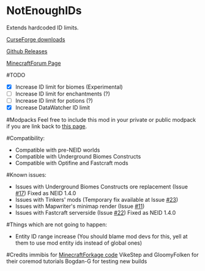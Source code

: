 # NotEnoughIDs

Extends hardcoded ID limits.

[CurseForge downloads](http://minecraft.curseforge.com/mc-mods/235107-notenoughids)

[Github Releases](https://github.com/fewizz/NotEnoughIDs/releases)

[MinecraftForum Page](http://www.minecraftforum.net/forums/mapping-and-modding/minecraft-mods/wip-mods/2467198-notenoughids-maximum-id-range-exceeded-no-more)

#TODO
- [x] Increase ID limit for biomes (Experimental)
- [ ] Increase ID limit for enchantments (?)
- [ ] Increase ID limit for potions (?)
- [x] Increase DataWatcher ID limit

#Modpacks
Feel free to include this mod in your private or public modpack if you are link back to [this page](http://www.minecraftforum.net/forums/mapping-and-modding/minecraft-mods/wip-mods/2467198-notenoughids-maximum-id-range-exceeded-no-more).

#Compatibility:
- Compatible with pre-NEID worlds
- Compatible with Underground Biomes Constructs
- Compatible with Optifine and Fastcraft mods

#Known issues:
- Issues with Underground Biomes Constructs ore replacement (Issue [#17](https://github.com/fewizz/NotEnoughIDs/issues/17)) Fixed as NEID 1.4.0
- Issues with Tinkers' mods (Temporary fix available at Issue [#23](https://github.com/fewizz/NotEnoughIDs/issues/23))
- Issues with Mapwriter's minimap render (Issue [#11](https://github.com/fewizz/NotEnoughIDs/issues/11))
- Issues with Fastcraft serverside (Issue [#22](https://github.com/fewizz/NotEnoughIDs/issues/22)) Fixed as NEID 1.4.0

#Things which are not going to happen:
- Entity ID range increase (You should blame mod devs for this, yell at them to use mod entity ids instead of global ones)

#Credits
immibis for [MinecraftForkage code](https://github.com/MinecraftForkage/MinecraftForkage)
VikeStep and GloomyFolken for their coremod tutorials
Bogdan-G for testing new builds
